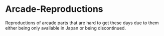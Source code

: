 # Arcade-Reproductions
Reproductions of arcade parts that are hard to get these days due to them either being only available in Japan or being discontinued. 
